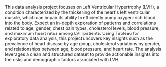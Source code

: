 This data analysis project focuses on Left Ventricular Hypertrophy (LVH), a condition characterized by the thickening of the heart's left ventricular muscle, which can impair its ability to efficiently pump oxygen-rich blood into the body. Expect an in-depth exploration of patterns and correlations related to age, gender, chest pain types, cholesterol levels, blood pressure, and maximum heart rates among LVH patients. Using Tableau for exploratory data analysis, this project uncovers key insights such as the prevalence of heart disease by age group, cholesterol variations by gender, and relationships between age, blood pressure, and heart rate. The analysis leverages a clean and structured dataset to provide actionable insights into the risks and demographic factors associated with LVH.
